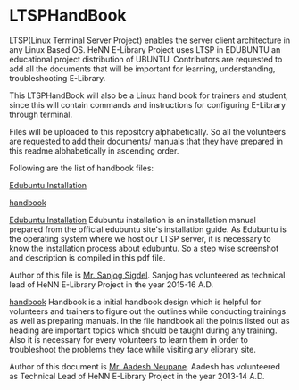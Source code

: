 LTSPHandBook
============
LTSP(Linux Terminal Server Project) enables the server client architecture in any Linux Based OS. HeNN E-Library Project uses LTSP in EDUBUNTU an educational project distribution of UBUNTU. 
Contributors are requested to add all the documents that will be important for learning, understanding, troubleshooting E-Library.

This LTSPHandBook will also be a Linux hand book for trainers and student, since this will contain commands and instructions for configuring E-Library through terminal. 

Files will be uploaded to this repository alphabetically. So all the volunteers are requested to add their documents/ manuals that they have prepared in this readme albhabetically in ascending order.

Following are the list of handbook files:

<a href="https://github.com/henn-elibrary-project/LTSPHandBook/blob/master/Edubuntu%20Installation.pdf">Edubuntu Installation</a>

<a href="https://github.com/henn-elibrary-project/LTSPHandBook/blob/master/handbook.odt">handbook</a>

<a href="https://github.com/henn-elibrary-project/LTSPHandBook/blob/master/Edubuntu%20Installation.pdf">Edubuntu Installation</a>
Edubuntu installation is an installation manual prepared from the official edubuntu site's installation guide. As Edubuntu is the operating system where we host our LTSP server, it is necessary to know the installation process about edubuntu. So a step wise screenshot and description is compiled in this pdf file.

Author of this file is <a href="https://github.com/algosig">Mr. Sanjog Sigdel</a>. Sanjog has volunteered as technical lead of HeNN E-Library Project in the year 2015-16 A.D.

<a href="https://github.com/henn-elibrary-project/LTSPHandBook/blob/master/handbook.odt">handbook</a>
Handbook is a initial handbook design which is helpful for volunteers and trainers to figure out the outlines while conducting trainings as well as preparing manuals. In the file handbook all the points listed out as heading are important topics which should be taught during any training. Also it is necessary for every volunteers to learn them in order to troubleshoot the problems they face while visiting any elibrary site. 

Author of this document is <a href="https://github.com/aadeshnpn"> Mr. Aadesh Neupane</a>. Aadesh has volunteered as Technical Lead of HeNN E-Library Project in the year 2013-14 A.D.
